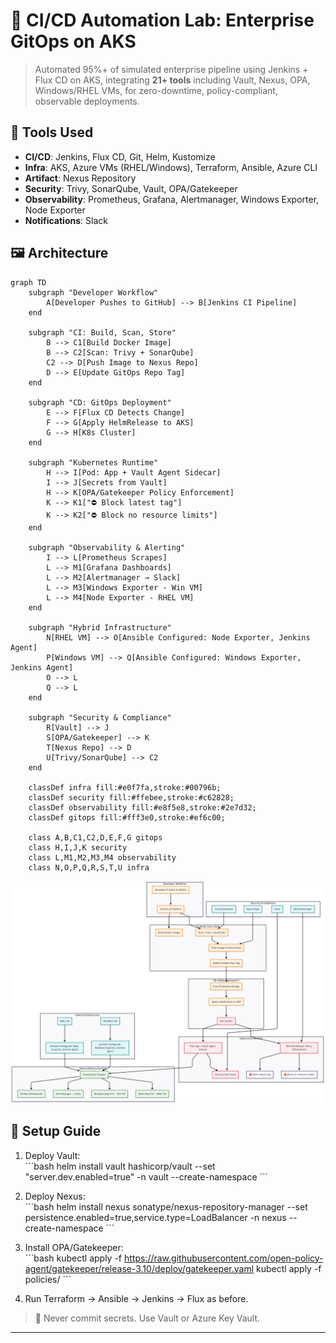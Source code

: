 # 🚀 CI/CD Automation Lab: Enterprise GitOps on AKS

> Automated 95%+ of simulated enterprise pipeline using Jenkins + Flux CD on AKS, integrating **21+ tools** including Vault, Nexus, OPA, Windows/RHEL VMs, for zero-downtime, policy-compliant, observable deployments.

## 🧰 Tools Used

- **CI/CD**: Jenkins, Flux CD, Git, Helm, Kustomize
- **Infra**: AKS, Azure VMs (RHEL/Windows), Terraform, Ansible, Azure CLI
- **Artifact**: Nexus Repository
- **Security**: Trivy, SonarQube, Vault, OPA/Gatekeeper
- **Observability**: Prometheus, Grafana, Alertmanager, Windows Exporter, Node Exporter
- **Notifications**: Slack

## 🖼️ Architecture

```mermaid
graph TD
    subgraph "Developer Workflow"
        A[Developer Pushes to GitHub] --> B[Jenkins CI Pipeline]
    end

    subgraph "CI: Build, Scan, Store"
        B --> C1[Build Docker Image]
        B --> C2[Scan: Trivy + SonarQube]
        C2 --> D[Push Image to Nexus Repo]
        D --> E[Update GitOps Repo Tag]
    end

    subgraph "CD: GitOps Deployment"
        E --> F[Flux CD Detects Change]
        F --> G[Apply HelmRelease to AKS]
        G --> H[K8s Cluster]
    end

    subgraph "Kubernetes Runtime"
        H --> I[Pod: App + Vault Agent Sidecar]
        I --> J[Secrets from Vault]
        H --> K[OPA/Gatekeeper Policy Enforcement]
        K --> K1["⛔ Block latest tag"]
        K --> K2["⛔ Block no resource limits"]
    end

    subgraph "Observability & Alerting"
        I --> L[Prometheus Scrapes]
        L --> M1[Grafana Dashboards]
        L --> M2[Alertmanager → Slack]
        L --> M3[Windows Exporter - Win VM]
        L --> M4[Node Exporter - RHEL VM]
    end

    subgraph "Hybrid Infrastructure"
        N[RHEL VM] --> O[Ansible Configured: Node Exporter, Jenkins Agent]
        P[Windows VM] --> Q[Ansible Configured: Windows Exporter, Jenkins Agent]
        O --> L
        Q --> L
    end

    subgraph "Security & Compliance"
        R[Vault] --> J
        S[OPA/Gatekeeper] --> K
        T[Nexus Repo] --> D
        U[Trivy/SonarQube] --> C2
    end

    classDef infra fill:#e0f7fa,stroke:#00796b;
    classDef security fill:#ffebee,stroke:#c62828;
    classDef observability fill:#e8f5e8,stroke:#2e7d32;
    classDef gitops fill:#fff3e0,stroke:#ef6c00;

    class A,B,C1,C2,D,E,F,G gitops
    class H,I,J,K security
    class L,M1,M2,M3,M4 observability
    class N,O,P,Q,R,S,T,U infra
```

![CI/CD Lab Architecture](./images/Architecture.png)

## 🚦 Setup Guide

1. Deploy Vault:  
   \`\`\`bash
   helm install vault hashicorp/vault --set "server.dev.enabled=true" -n vault --create-namespace
   \`\`\`

2. Deploy Nexus:  
   \`\`\`bash
   helm install nexus sonatype/nexus-repository-manager --set persistence.enabled=true,service.type=LoadBalancer -n nexus --create-namespace
   \`\`\`

3. Install OPA/Gatekeeper:  
   \`\`\`bash
   kubectl apply -f <https://raw.githubusercontent.com/open-policy-agent/gatekeeper/release-3.10/deploy/gatekeeper.yaml>
   kubectl apply -f policies/
   \`\`\`

4. Run Terraform → Ansible → Jenkins → Flux as before.

> 🔐 Never commit secrets. Use Vault or Azure Key Vault.

---

